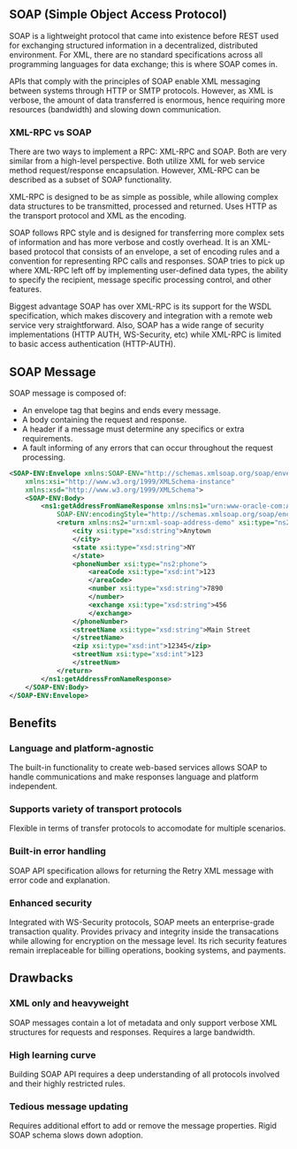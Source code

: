 ## SOAP (Simple Object Access Protocol)

SOAP is a lightweight protocol that came into existence before REST used for exchanging structured information in a decentralized, distributed environment. For XML, there are no standard specifications across all programming languages for data exchange; this is where SOAP comes in.

APIs that comply with the principles of SOAP enable XML messaging between systems through HTTP or SMTP protocols. However, as XML is verbose, the amount of data transferred is enormous, hence requiring more resources (bandwidth) and slowing down communication.

### XML-RPC vs SOAP

There are two ways to implement a RPC: XML-RPC and SOAP. Both are very similar from a high-level perspective. Both utilize XML for web service method request/response encapsulation. However, XML-RPC can be described as a subset of SOAP functionality.

XML-RPC is designed to be as simple as possible, while allowing complex data structures to be transmitted, processed and returned. Uses HTTP as the transport protocol and XML as the encoding.

SOAP follows RPC style and is designed for transferring more complex sets of information and has more verbose and costly overhead. It is an XML-based protocol that consists of an envelope, a set of encoding rules and a convention for representing RPC calls and responses. SOAP tries to pick up where XML-RPC left off by implementing user-defined data types, the ability to specify the recipient, message specific processing control, and other features.

Biggest advantage SOAP has over XML-RPC is its support for the WSDL specification, which makes discovery and integration with a remote web service very straightforward. Also, SOAP has a wide range of security implementations (HTTP AUTH, WS-Security, etc) while XML-RPC is limited to basic access authentication (HTTP-AUTH).

## SOAP Message

SOAP message is composed of:

- An envelope tag that begins and ends every message.
- A body containing the request and response.
- A header if a message must determine any specifics or extra requirements.
- A fault informing of any errors that can occur throughout the request processing.

```xml
<SOAP-ENV:Envelope xmlns:SOAP-ENV="http://schemas.xmlsoap.org/soap/envelope/"
    xmlns:xsi="http://www.w3.org/1999/XMLSchema-instance"
    xmlns:xsd="http://www.w3.org/1999/XMLSchema">
    <SOAP-ENV:Body>
        <ns1:getAddressFromNameResponse xmlns:ns1="urn:www-oracle-com:AddressBook"
            SOAP-ENV:encodingStyle="http://schemas.xmlsoap.org/soap/encoding/">
            <return xmlns:ns2="urn:xml-soap-address-demo" xsi:type="ns2:address">
                <city xsi:type="xsd:string">Anytown
                </city>
                <state xsi:type="xsd:string">NY
                </state>
                <phoneNumber xsi:type="ns2:phone">
                    <areaCode xsi:type="xsd:int">123
                    </areaCode>
                    <number xsi:type="xsd:string">7890
                    </number>
                    <exchange xsi:type="xsd:string">456
                    </exchange>
                </phoneNumber>
                <streetName xsi:type="xsd:string">Main Street
                </streetName>
                <zip xsi:type="xsd:int">12345</zip>
                <streetNum xsi:type="xsd:int">123
                </streetNum>
            </return>
        </ns1:getAddressFromNameResponse>
    </SOAP-ENV:Body>
</SOAP-ENV:Envelope>
```

## Benefits

### Language and platform-agnostic

The built-in functionality to create web-based services allows SOAP to handle communications and make responses language and platform independent.

### Supports variety of transport protocols

Flexible in terms of transfer protocols to accomodate for multiple scenarios.

### Built-in error handling

SOAP API specification allows for returning the Retry XML message with error code and explanation.

### Enhanced security

Integrated with WS-Security protocols, SOAP meets an enterprise-grade transaction quality. Provides privacy and integrity inside the transacations while allowing for encryption on the message level. Its rich security features remain irreplaceable for billing operations, booking systems, and payments.

## Drawbacks

### XML only and heavyweight

SOAP messages contain a lot of metadata and only support verbose XML structures for requests and responses. Requires a large bandwidth.

### High learning curve

Building SOAP API requires a deep understanding of all protocols involved and their highly restricted rules.

### Tedious message updating

Requires additional effort to add or remove the message properties. Rigid SOAP schema slows down adoption.
